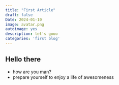 ```yaml
---
title: "First Article"
draft: false
Date: 2024-01-10
image: avatar.png
autoimage: yes
description: let's gooo
categories: 'first blog'
---
```


## Hello there
- how are you man?
- prepare yourself to enjoy a life of awesomeness